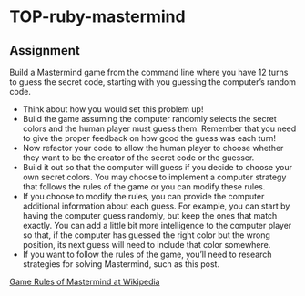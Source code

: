 # TOP-ruby-mastermind

## Assignment

Build a Mastermind game from the command line where you have 12 turns to guess the secret code, starting with you guessing the computer’s random code.

- Think about how you would set this problem up!
- Build the game assuming the computer randomly selects the secret colors and the human player must guess them. Remember that you need to give the proper feedback on how good the guess was each turn!
- Now refactor your code to allow the human player to choose whether they want to be the creator of the secret code or the guesser.
- Build it out so that the computer will guess if you decide to choose your own secret colors. You may choose to implement a computer strategy that follows the rules of the game or you can modify these rules.
- If you choose to modify the rules, you can provide the computer additional information about each guess. For example, you can start by having the computer guess randomly, but keep the ones that match exactly. You can add a little bit more intelligence to the computer player so that, if the computer has guessed the right color but the wrong position, its next guess will need to include that color somewhere.
- If you want to follow the rules of the game, you’ll need to research strategies for solving Mastermind, such as this post.

[Game Rules of Mastermind at Wikipedia](https://en.wikipedia.org/wiki/Mastermind_(board_game))